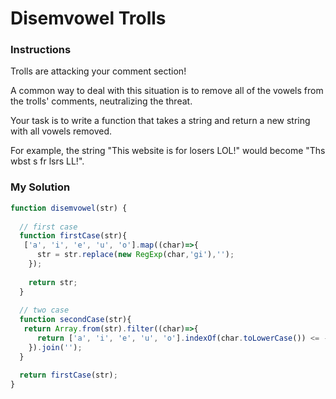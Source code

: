 # Disemvowel Trolls

### Instructions

Trolls are attacking your comment section!

A common way to deal with this situation is to remove all of the vowels from the trolls' comments, neutralizing the threat.

Your task is to write a function that takes a string and return a new string with all vowels removed.

For example, the string "This website is for losers LOL!" would become "Ths wbst s fr lsrs LL!".

### My Solution

```js
function disemvowel(str) {
    
  // first case
  function firstCase(str){
   ['a', 'i', 'e', 'u', 'o'].map((char)=>{
      str = str.replace(new RegExp(char,'gi'),'');
    });
    
    return str;
  }
  
  // two case
  function secondCase(str){
   return Array.from(str).filter((char)=>{
      return ['a', 'i', 'e', 'u', 'o'].indexOf(char.toLowerCase()) <= -1;
    }).join('');
  }

  return firstCase(str);
}

```
